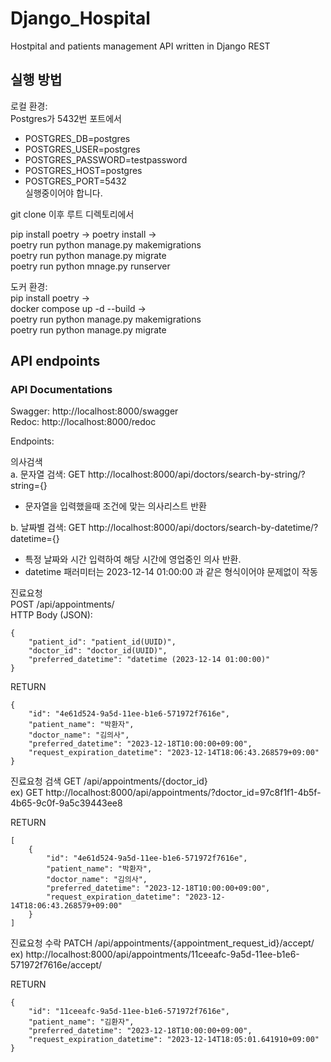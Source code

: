 # Django_Hospital

Hostpital and patients management API written in Django REST

## 실행 방법

로컬 환경:  
Postgres가 5432번 포트에서

- POSTGRES_DB=postgres
- POSTGRES_USER=postgres
- POSTGRES_PASSWORD=testpassword
- POSTGRES_HOST=postgres
- POSTGRES_PORT=5432  
  실행중이어야 합니다.

git clone 이후 루트 디렉토리에서

pip install poetry -> poetry install ->  
poetry run python manage.py makemigrations  
poetry run python manage.py migrate  
poetry run python mnage.py runserver

도커 환경:  
pip install poetry ->  
docker compose up -d --build ->  
poetry run python manage.py makemigrations  
poetry run python manage.py migrate

## API endpoints

### API Documentations

Swagger: http://localhost:8000/swagger  
Redoc: http://localhost:8000/redoc

Endpoints:

의사검색  
a. 문자열 검색: GET http://localhost:8000/api/doctors/search-by-string/?string={}

- 문자열을 입력했을때 조건에 맞는 의사리스트 반환

b. 날짜별 검색: GET http://localhost:8000/api/doctors/search-by-datetime/?datetime={}

- 특정 날짜와 시간 입력하여 해당 시간에 영업중인 의사 반환.
- datetime 패러미터는 2023-12-14 01:00:00 과 같은 형식이어야 문제없이 작동

진료요청  
POST /api/appointments/  
HTTP Body (JSON):

```
{
    "patient_id": "patient_id(UUID)",
    "doctor_id": "doctor_id(UUID)",
    "preferred_datetime": "datetime (2023-12-14 01:00:00)"
}
```

RETURN

```
{
    "id": "4e61d524-9a5d-11ee-b1e6-571972f7616e",
    "patient_name": "박환자",
    "doctor_name": "김의사",
    "preferred_datetime": "2023-12-18T10:00:00+09:00",
    "request_expiration_datetime": "2023-12-14T18:06:43.268579+09:00"
}
```

진료요청 검색
GET /api/appointments/{doctor_id}  
ex) GET http://localhost:8000/api/appointments/?doctor_id=97c8f1f1-4b5f-4b65-9c0f-9a5c39443ee8

RETURN

```
[
    {
        "id": "4e61d524-9a5d-11ee-b1e6-571972f7616e",
        "patient_name": "박환자",
        "doctor_name": "김의사",
        "preferred_datetime": "2023-12-18T10:00:00+09:00",
        "request_expiration_datetime": "2023-12-14T18:06:43.268579+09:00"
    }
]
```

진료요청 수락
PATCH /api/appointments/{appointment_request_id}/accept/  
ex) http://localhost:8000/api/appointments/11ceeafc-9a5d-11ee-b1e6-571972f7616e/accept/

RETURN

```
{
    "id": "11ceeafc-9a5d-11ee-b1e6-571972f7616e",
    "patient_name": "김환자",
    "preferred_datetime": "2023-12-18T10:00:00+09:00",
    "request_expiration_datetime": "2023-12-14T18:05:01.641910+09:00"
}
```

